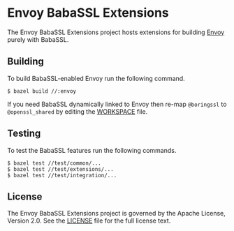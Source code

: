 
# Envoy BabaSSL Extensions

The Envoy BabaSSL Extensions project hosts extensions for building
[Envoy](https://github.com/envoyproxy/envoy) purely with BabaSSL.

## Building

To build BabaSSL-enabled Envoy run the following command.

```console
$ bazel build //:envoy
```

If you need BabaSSL dynamically linked to Envoy then re-map `@boringssl` to
`@openssl_shared` by editing the [WORKSPACE](WORKSPACE) file.

## Testing

To test the BabaSSL features run the following commands.

```console
$ bazel test //test/common/...
$ bazel test //test/extensions/...
$ bazel test //test/integration/...
```

## License

The Envoy BabaSSL Extensions project is governed by the Apache License, Version
2.0. See the [LICENSE](LICENSE) file for the full license text.
